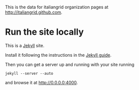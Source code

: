 This is the data for italiangrid organization pages at http://italiangrid.github.com.

# Run the site locally

This is a [Jekyll](https://github.com/mojombo/jekyll) site.

Install it following the instructions 
in the [Jekyll guide](http://wiki.github.com/mojombo/jekyll/install).

Then you can get a server up and running with your site running

	jekyll --server --auto
	
and browse it at http://0.0.0.0:4000.
